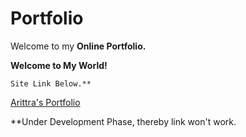 # Portfolio

Welcome to my **Online Portfolio.**

**Welcome to My World!**
```
Site Link Below.**
```
[Arittra's Portfolio](https://arittra-bag.github.io/Portfolio/)

**Under Development Phase, thereby link won't work.